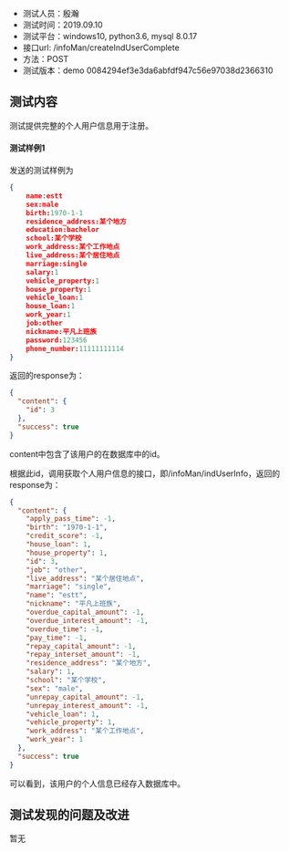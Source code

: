 + 测试人员：殷瀚
+ 测试时间：2019.09.10
+ 测试平台：windows10, python3.6, mysql 8.0.17
+ 接口url: /infoMan/createIndUserComplete
+ 方法：POST
+ 测试版本：demo 0084294ef3e3da6abfdf947c56e97038d2366310

## 测试内容

测试提供完整的个人用户信息用于注册。

#### 测试样例1

发送的测试样例为

``` json
{
    name:estt
    sex:male
    birth:1970-1-1
    residence_address:某个地方
    education:bachelor
    school:某个学校
    work_address:某个工作地点
    live_address:某个居住地点
    marriage:single
    salary:1
    vehicle_property:1
    house_property:1
    vehicle_loan:1
    house_loan:1
    work_year:1
    job:other
    nickname:平凡上班族
    password:123456
    phone_number:11111111114
}
```

返回的response为：

``` json
{
  "content": {
    "id": 3
  },
  "success": true
}
```

content中包含了该用户的在数据库中的id。

根据此id，调用获取个人用户信息的接口，即/infoMan/indUserInfo，返回的response为：

``` json
{
  "content": {
    "apply_pass_time": -1,
    "birth": "1970-1-1",
    "credit_score": -1,
    "house_loan": 1,
    "house_property": 1,
    "id": 3,
    "job": "other",
    "live_address": "某个居住地点",
    "marriage": "single",
    "name": "estt",
    "nickname": "平凡上班族",
    "overdue_capital_amount": -1,
    "overdue_interest_amount": -1,
    "overdue_time": -1,
    "pay_time": -1,
    "repay_capital_amount": -1,
    "repay_interset_amount": -1,
    "residence_address": "某个地方",
    "salary": 1,
    "school": "某个学校",
    "sex": "male",
    "unrepay_capital_amount": -1,
    "unrepay_interest_amount": -1,
    "vehicle_loan": 1,
    "vehicle_property": 1,
    "work_address": "某个工作地点",
    "work_year": 1
  },
  "success": true
}
```

可以看到，该用户的个人信息已经存入数据库中。

## 测试发现的问题及改进

暂无
